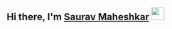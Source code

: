 ## Hi there, I'm [Saurav Maheshkar](https://sauravvmaheshkar.gitbook.io/saurav-maheshkar/) <img src="https://raw.githubusercontent.com/MartinHeinz/MartinHeinz/master/wave.gif" width="30px">

<!--START_SECTION:waka-->
<!--END_SECTION:waka-->

